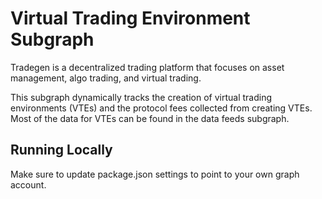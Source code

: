 # Virtual Trading Environment Subgraph

Tradegen is a decentralized trading platform that focuses on asset management, algo trading, and virtual trading.

This subgraph dynamically tracks the creation of virtual trading environments (VTEs) and the protocol fees collected from creating VTEs. Most of the data for VTEs can be found in the data feeds subgraph. 

## Running Locally

Make sure to update package.json settings to point to your own graph account.
